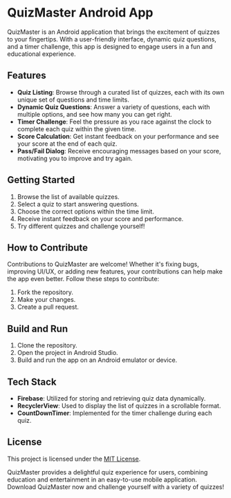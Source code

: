 # QuizMaster Android App

QuizMaster is an Android application that brings the excitement of quizzes to your fingertips. With a user-friendly interface, dynamic quiz questions, and a timer challenge, this app is designed to engage users in a fun and educational experience.

## Features

- **Quiz Listing**: Browse through a curated list of quizzes, each with its own unique set of questions and time limits.
- **Dynamic Quiz Questions**: Answer a variety of questions, each with multiple options, and see how many you can get right.
- **Timer Challenge**: Feel the pressure as you race against the clock to complete each quiz within the given time.
- **Score Calculation**: Get instant feedback on your performance and see your score at the end of each quiz.
- **Pass/Fail Dialog**: Receive encouraging messages based on your score, motivating you to improve and try again.


## Getting Started

1. Browse the list of available quizzes.
2. Select a quiz to start answering questions.
3. Choose the correct options within the time limit.
4. Receive instant feedback on your score and performance.
5. Try different quizzes and challenge yourself!

## How to Contribute

Contributions to QuizMaster are welcome! Whether it's fixing bugs, improving UI/UX, or adding new features, your contributions can help make the app even better. Follow these steps to contribute:

1. Fork the repository.
2. Make your changes.
3. Create a pull request.

## Build and Run

1. Clone the repository.
2. Open the project in Android Studio.
3. Build and run the app on an Android emulator or device.

## Tech Stack

- **Firebase**: Utilized for storing and retrieving quiz data dynamically.
- **RecyclerView**: Used to display the list of quizzes in a scrollable format.
- **CountDownTimer**: Implemented for the timer challenge during each quiz.

## License

This project is licensed under the [MIT License](LICENSE).

QuizMaster provides a delightful quiz experience for users, combining education and entertainment in an easy-to-use mobile application. Download QuizMaster now and challenge yourself with a variety of quizzes!
